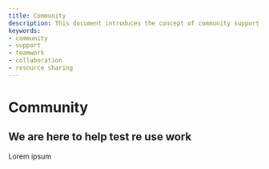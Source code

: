 ```yaml
---
title: Community
description: This document introduces the concept of community support, emphasizing assistance, testing, reuse, and collaborative work.
keywords:
- community
- support
- teamwork
- collaboration
- resource sharing
---
```


# Community

## We are here to help  test re use work

Lorem ipsum
